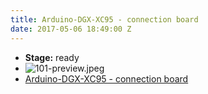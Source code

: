 ```yaml
---
title: Arduino-DGX-XC95 - connection board
date: 2017-05-06 18:49:00 Z
---
```


* **Stage:** ready
* ![101-preview.jpeg](/uploads/Arduino-DGX-XC95/101-preview.jpeg)
* [Arduino-DGX-XC95 - connection board](/originals/arduino-dgx-xc95/)